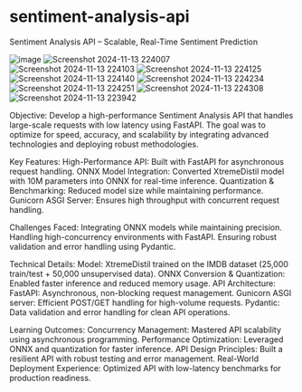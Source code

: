 # sentiment-analysis-api

Sentiment Analysis API – Scalable, Real-Time Sentiment Prediction

![image](https://github.com/user-attachments/assets/95d75b6f-ae10-409a-af6c-8e69d0901471)
![Screenshot 2024-11-13 224007](https://github.com/user-attachments/assets/8f6c0695-0c22-448d-bf18-a0ecade86278)
![Screenshot 2024-11-13 224103](https://github.com/user-attachments/assets/97f8f68b-0247-4da5-914a-26ea71721633)
![Screenshot 2024-11-13 224125](https://github.com/user-attachments/assets/a1392026-0c77-46d1-93e3-0298602ab38a)
![Screenshot 2024-11-13 224140](https://github.com/user-attachments/assets/da1bb70e-53f3-4b8f-b8d8-d0b75924903a)
![Screenshot 2024-11-13 224234](https://github.com/user-attachments/assets/1b8329a3-2d3c-455b-8aad-43d65b4bf83c)
![Screenshot 2024-11-13 224251](https://github.com/user-attachments/assets/1120ab5a-376b-4871-b28f-2d223b40a7d5)
![Screenshot 2024-11-13 224308](https://github.com/user-attachments/assets/29ce53b5-a81f-4239-a648-f49eb4b4e9af)
![Screenshot 2024-11-13 223942](https://github.com/user-attachments/assets/173ab8d7-29ad-45b2-bad4-739cf25f4851)

Objective:
Develop a high-performance Sentiment Analysis API that handles large-scale requests with low latency using FastAPI. The goal was to optimize for speed, accuracy, and scalability by integrating advanced technologies and deploying robust methodologies.

Key Features:
High-Performance API: Built with FastAPI for asynchronous request handling.
ONNX Model Integration: Converted XtremeDistil model with 10M parameters into ONNX for real-time inference.
Quantization & Benchmarking: Reduced model size while maintaining performance.
Gunicorn ASGI Server: Ensures high throughput with concurrent request handling.

Challenges Faced:
Integrating ONNX models while maintaining precision.
Handling high-concurrency environments with FastAPI.
Ensuring robust validation and error handling using Pydantic.

Technical Details:
Model: XtremeDistil trained on the IMDB dataset (25,000 train/test + 50,000 unsupervised data).
ONNX Conversion & Quantization: Enabled faster inference and reduced memory usage.
API Architecture:
FastAPI: Asynchronous, non-blocking request management.
Gunicorn ASGI server: Efficient POST/GET handling for high-volume requests.
Pydantic: Data validation and error handling for clean API operations.

Learning Outcomes:
Concurrency Management: Mastered API scalability using asynchronous programming.
Performance Optimization: Leveraged ONNX and quantization for faster inference.
API Design Principles: Built a resilient API with robust testing and error management.
Real-World Deployment Experience: Optimized API with low-latency benchmarks for production readiness.


